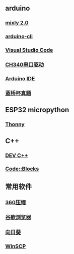 ## arduino

### [mixly 2.0](http://www.cele-tech.com:5000/sharing/m949pbl1c)

### [arduino-cli](https://downloads.arduino.cc/arduino-cli/arduino-cli_latest_Windows_64bit.zip)

### [Visual Studio Code](https://code.visualstudio.com/docs/?dv=win64user)

### [CH340串口驱动](https://www.wch.cn/downloads/file/65.html)

### [Arduino IDE](https://downloads.arduino.cc/arduino-ide/arduino-ide_2.3.2_Windows_64bit.exe)

### [蓝桥杯真题](http://www.cele-tech.com:5000/sharing/HK36AJjfB)

## ESP32 micropython

### [Thonny](http://tslb.i234.me:5000/sharing/W4OpWsUwk)

## C++

### [DEV C++](https://logserviceccf.oss-cn-hangzhou.aliyuncs.com/Dev-Cpp%205.11%20TDM-GCC%204.9.2.exe)

### [Code::Blocks](https://sourceforge.net/projects/codeblocks/files/latest/download)

## 常用软件

### [360压缩](https://www.360totalsecurity.com/zh-cn/download-free-360-zip/)

### [谷歌浏览器](https://dl.google.com/tag/s/appguid%3D%7B8A69D345-D564-463C-AFF1-A69D9E530F96%7D%26iid%3D%7B8DFA7F4B-A60F-278B-84C2-338237943B54%7D%26lang%3Dzh-CN%26browser%3D5%26usagestats%3D1%26appname%3DGoogle%2520Chrome%26needsadmin%3Dprefers%26ap%3Dx64-statsdef_1%26installdataindex%3Dempty/chrome/install/ChromeStandaloneSetup64.exe)

### [向日葵](https://sunlogin.oray.com/download)

### [WinSCP](https://winscp.net/eng/download.php)
